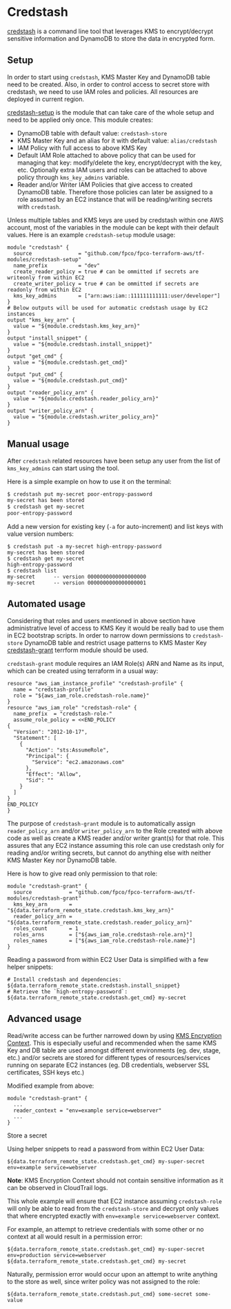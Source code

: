 # Credstash

[credstash](https://github.com/fugue/credstash) is a command line tool that
leverages KMS to encrypt/decrypt sensitive information and DynamoDB to store the
data in encrypted form.

## Setup

In order to start using `credstash`, KMS Master Key and DynamoDB table need to
be created. Also, in order to control access to secret store with credstash, we
need to use IAM roles and policies. All resources are deployed in current
region.

[credstash-setup](https://github.com/fpco/fpco-terraform-aws/tree/master/tf-modules/credstash-setup) is
the module that can take care of the whole setup and need to be applied only
once. This module creates:

* DynamoDB table with default value: `credstash-store`
* KMS Master Key and an alias for it with default value: `alias/credstash`
* IAM Policy with full access to above KMS Key
* Default IAM Role attached to above policy that can be used for managing that
  key: modify/delete the key, encrypt/decrypt with the key, etc. Optionally
  extra IAM users and roles can be attached to above policy through
  `kms_key_admins` variable.
* Reader and/or Writer IAM Policies that give access to created DynamoDB table.
  Therefore those policies can later be assigned to a role assumed by an EC2
  instance that will be reading/writing secrets with `credstash`.


Unless multiple tables and KMS keys are used by credstash within one AWS
account, most of the variables in the module can be kept with their default
values. Here is an example `credstash-setup` module usage:

```hcl
module "credstash" {
  source               = "github.com/fpco/fpco-terraform-aws/tf-modules/credstash-setup"
  name_prefix          = "dev"
  create_reader_policy = true # can be ommitted if secrets are writeonly from within EC2
  create_writer_policy = true # can be ommitted if secrets are readonly from within EC2
  kms_key_admins       = ["arn:aws:iam::111111111111:user/developer"]
}
# Below outputs will be used for automatic credstash usage by EC2 instances
output "kms_key_arn" {
  value = "${module.credstash.kms_key_arn}"
}
output "install_snippet" {
  value = "${module.credstash.install_snippet}"
}
output "get_cmd" {
  value = "${module.credstash.get_cmd}"
}
output "put_cmd" {
  value = "${module.credstash.put_cmd}"
}
output "reader_policy_arn" {
  value = "${module.credstash.reader_policy_arn}"
}
output "writer_policy_arn" {
  value = "${module.credstash.writer_policy_arn}"
}
```

## Manual usage

After `credstash` related resources have been setup any user from the list of
`kms_key_admins` can start using the tool.

Here is a simple example on how to use it on the terminal:

```bash
$ credstash put my-secret poor-entropy-password
my-secret has been stored
$ credstash get my-secret
poor-entropy-password
```

Add a new version for existing key (`-a` for auto-increment) and list keys with
value version numbers:

```
$ credstash put -a my-secret high-entropy-password
my-secret has been stored
$ credstash get my-secret
high-entropy-password
$ credstash list
my-secret      -- version 0000000000000000000
my-secret      -- version 0000000000000000001
```

## Automated usage

Considering that roles and users mentioned in above section have administrative
level of access to KMS Key it would be really bad to use them in EC2 bootstrap
scripts. In order to narrow down permissions to `credstash-store` DynamoDB table
and restrict usage patterns to KMS Master
Key
[credstash-grant](https://github.com/fpco/fpco-terraform-aws/tree/master/tf-modules/credstash-grant) terrform
module should be used.

`credstash-grant` module requires an IAM Role(s) ARN and Name as its input,
which can be created using terraform in a usual way:

```
resource "aws_iam_instance_profile" "credstash-profile" {
  name = "credstash-profile"
  role = "${aws_iam_role.credstash-role.name}"
}
resource "aws_iam_role" "credstash-role" {
  name_prefix  = "credstash-role-"
  assume_role_policy = <<END_POLICY
{
  "Version": "2012-10-17",
  "Statement": [
    {
      "Action": "sts:AssumeRole",
      "Principal": {
        "Service": "ec2.amazonaws.com"
      },
      "Effect": "Allow",
      "Sid": ""
    }
  ]
}
END_POLICY
}
```

The purpose of `credstash-grant` module is to automatically assign
`reader_policy_arn` and/or `writer_policy_arn` to the Role created with above
code as well as create a KMS reader and/or writer grant(s) for that role. This
assures that any EC2 instance assuming this role can use credstash only for
reading and/or writing secrets, but cannot do anything else with neither KMS
Master Key nor DynamoDB table.

Here is how to give read only permission to that role:

```
module "credstash-grant" {
  source            = "github.com/fpco/fpco-terraform-aws/tf-modules/credstash-grant"
  kms_key_arn       = "${data.terraform_remote_state.credstash.kms_key_arn}"
  reader_policy_arn = "${data.terraform_remote_state.credstash.reader_policy_arn}"
  roles_count       = 1
  roles_arns        = ["${aws_iam_role.credstash-role.arn}"]
  roles_names       = ["${aws_iam_role.credstash-role.name}"]
}
```

Reading a password from within EC2 User Data is simplified with a few helper snippets:

```
# Install credstash and dependencies:
${data.terraform_remote_state.credstash.install_snippet}
# Retrieve the `high-entropy-password`:
${data.terraform_remote_state.credstash.get_cmd} my-secret
```

## Advanced usage

Read/write access can be further narrowed down by
using
[KMS Encryption Context](http://docs.aws.amazon.com/kms/latest/developerguide/encryption-context.html#encryption-context-authorization).
This is especially useful and recommended when the same KMS Key and DB table are
used amongst different environments (eg. dev, stage, etc.) and/or secrets are
stored for different types of resources/services running on separate EC2
instances (eg. DB credentials, webserver SSL certificates, SSH keys etc.)

Modified example from above:

```
module "credstash-grant" {
  ...
  reader_context = "env=example service=webserver"
  ...
}
```

Store a secret

Using helper snippets to read a password from within EC2 User Data:

```
${data.terraform_remote_state.credstash.get_cmd} my-super-secret env=example service=webserver
```

**Note**: KMS Encryption Context should not contain sensitive information as it
can be observed in CloudTrail logs.

This whole example will ensure that EC2 instance assuming `credstash-role` will
only be able to read from the `credstash-store` and decrypt only values that
where encrypted exactly with `env=example service=webserver` context.

For example, an attempt to retrieve credentials with some other or no context at all
would result in a permission error:

```
${data.terraform_remote_state.credstash.get_cmd} my-super-secret env=production service=webserver
${data.terraform_remote_state.credstash.get_cmd} my-secret
```

Naturally, permission error would occur upon an attempt to write anything to the
store as well, since writer policy was not assigned to the role:

```
${data.terraform_remote_state.credstash.put_cmd} some-secret some-value
```

